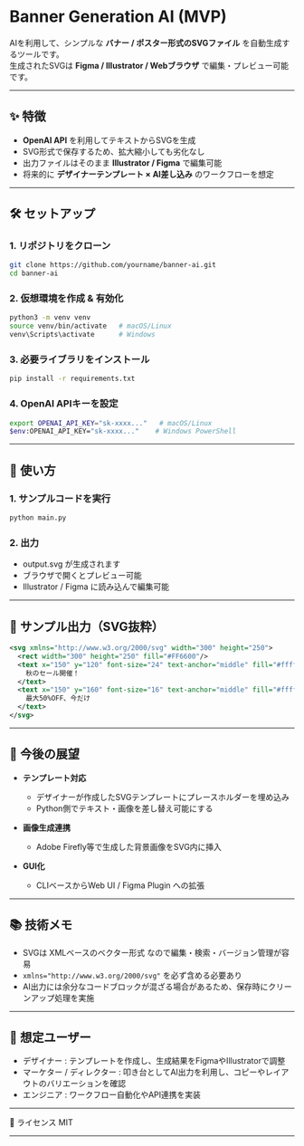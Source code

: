 # Banner Generation AI (MVP)

AIを利用して、シンプルな **バナー / ポスター形式のSVGファイル** を自動生成するツールです。  
生成されたSVGは **Figma / Illustrator / Webブラウザ** で編集・プレビュー可能です。  

---

## ✨ 特徴
- **OpenAI API** を利用してテキストからSVGを生成
- SVG形式で保存するため、拡大縮小しても劣化なし
- 出力ファイルはそのまま **Illustrator / Figma** で編集可能
- 将来的に **デザイナーテンプレート × AI差し込み** のワークフローを想定

---

## 🛠️ セットアップ

### 1. リポジトリをクローン
```bash
git clone https://github.com/yourname/banner-ai.git
cd banner-ai
```

### 2. 仮想環境を作成 & 有効化
```bash
python3 -m venv venv
source venv/bin/activate   # macOS/Linux
venv\Scripts\activate      # Windows
```
### 3. 必要ライブラリをインストール
```bash
pip install -r requirements.txt
```

### 4. OpenAI APIキーを設定
```bash
export OPENAI_API_KEY="sk-xxxx..."   # macOS/Linux
$env:OPENAI_API_KEY="sk-xxxx..."    # Windows PowerShell
```

---

## 🚀 使い方

### 1. サンプルコードを実行
```bash
python main.py
```

### 2. 出力
- output.svg が生成されます
- ブラウザで開くとプレビュー可能
- Illustrator / Figma に読み込んで編集可能

---

## 📄 サンプル出力（SVG抜粋）
```xml
<svg xmlns="http://www.w3.org/2000/svg" width="300" height="250">
  <rect width="300" height="250" fill="#FF6600"/>
  <text x="150" y="120" font-size="24" text-anchor="middle" fill="#ffffff">
    秋のセール開催！
  </text>
  <text x="150" y="160" font-size="16" text-anchor="middle" fill="#ffffff">
    最大50%OFF、今だけ
  </text>
</svg>
```

---

## 🧩 今後の展望
- **テンプレート対応**
  - デザイナーが作成したSVGテンプレートにプレースホルダーを埋め込み
  - Python側でテキスト・画像を差し替え可能にする

- **画像生成連携**
  - Adobe Firefly等で生成した背景画像をSVG内に挿入

- **GUI化**
   - CLIベースからWeb UI / Figma Plugin への拡張

---

## 📚 技術メモ
- SVGは XMLベースのベクター形式 なので編集・検索・バージョン管理が容易
- ```xmlns="http://www.w3.org/2000/svg"``` を必ず含める必要あり
- AI出力には余分なコードブロックが混ざる場合があるため、保存時にクリーンアップ処理を実施

---

## 👥 想定ユーザー
- デザイナー : テンプレートを作成し、生成結果をFigmaやIllustratorで調整
- マーケター / ディレクター : 叩き台としてAI出力を利用し、コピーやレイアウトのバリエーションを確認
- エンジニア : ワークフロー自動化やAPI連携を実装

---

📌 ライセンス
MIT

---
